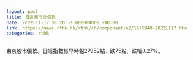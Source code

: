 ```yaml
---
layout: post
title: 日股開市後偏軟
date: 2022-11-17 08:20:52.000000000 +08:00
link: https://news.rthk.hk/rthk/ch/component/k2/1675948-20221117.htm
categories: rthk
---
```


東京股市偏軟。日經指數較早時報27952點，跌75點，跌幅0.27%。
